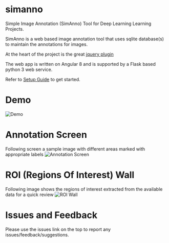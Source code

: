 # simanno
Simple Image Annotation (SimAnno) Tool for Deep Learning Learning Projects.

SimAnno is a web based image annotation tool that uses sqlite database(s) to maintain the annotations for images.

At the heart of the project is the great [jquery plugin](https://github.com/360Learning/jquery-select-areas)

The web app is written on Angular 8 and is supported by a Flask based python 3 web service.

Refer to  [Setup Guide](https://github.com/faisalthaheem/simanno/wiki/Setup-Guide) to get started.

# Demo

![Demo](https://rawcdn.githack.com/faisalthaheem/simanno/f30c565754724ac7c5077f55311baf7ef85243a6/screenshots/demo.gif)

# Annotation Screen
Following screen a sample image with different areas marked with appropriate labels
![Annotation Screen](https://rawcdn.githack.com/faisalthaheem/simanno/daec6b7be6a4dcfbd2f332199bcc97bc5b130e1c/screenshots/annotating-v2.png)

# ROI (Regions Of Interest) Wall
Following image shows the regions of interest extracted from the available data for a quick review
![ROI Wall](https://raw.githack.com/faisalthaheem/simanno/master/screenshots/wall-v2.png)

# Issues and Feedback
Please use the issues link on the top to report any issues/feedback/suggestions.